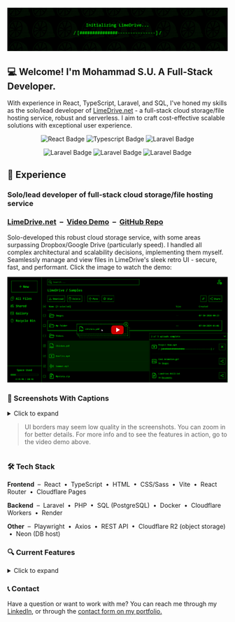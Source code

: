 [![banner](https://github.com/Mohammad-SU/LimeDrive-Cloud-Storage-Public/blob/main/screenshots/loading-screen-banner.png)](https://github.com/Mohammad-SU/LimeDrive-Cloud-Storage-Public)

## 💻 Welcome! I'm Mohammad S.U. A Full-Stack Developer.
With experience in React, TypeScript, Laravel, and SQL, I've honed my skills as the solo/lead developer of [LimeDrive.net](https://github.com/Mohammad-SU/LimeDrive-Cloud-Storage-Public) - a full-stack cloud storage/file hosting service, robust and serverless. I aim to craft cost-effective scalable solutions with exceptional user experience.

<p align="center">
  <img src="https://img.shields.io/badge/react-%2320232a.svg?style=for-the-badge&logo=react" alt="React Badge">
  <img src="https://img.shields.io/badge/typescript-%2320232a.svg?style=for-the-badge&logo=typescript" alt="Typescript Badge">
  <img src="https://img.shields.io/badge/sass-%2320232a.svg?style=for-the-badge&logo=sass" alt="Laravel Badge">
</p>

<p align="center">
  <img src="https://img.shields.io/badge/laravel-%2320232a.svg?style=for-the-badge&logo=laravel" alt="Laravel Badge">
  <img src="https://img.shields.io/badge/postgresql-%2320232a.svg?style=for-the-badge&logo=postgresql" alt="Laravel Badge">
  <img src="https://img.shields.io/badge/cloudflare-%2320232a.svg?style=for-the-badge&logo=cloudflare" alt="Laravel Badge">
</p>

## 💼 Experience
### Solo/lead developer of full-stack cloud storage/file hosting service
### [LimeDrive.net](https://limedrive.net) &nbsp;–&nbsp; [Video Demo](https://youtu.be/3P_LIRLbSy4) &nbsp;–&nbsp; [GitHub Repo](https://github.com/Mohammad-SU/LimeDrive-Cloud-Storage-Public)

Solo-developed this robust cloud storage service, with some areas surpassing Dropbox/Google Drive (particularly speed). I handled all complex architectural and scalability decisions, implementing them myself. Seamlessly manage and view files in LimeDrive's sleek retro UI - secure, fast, and performant. Click the image to watch the demo:

[![LimeDrive Demo](https://github.com/Mohammad-SU/LimeDrive-Cloud-Storage-Public/blob/main/screenshots/yt-video-img.png)](https://youtu.be/3P_LIRLbSy4)

### 📸 Screenshots With Captions

<details>
  
<summary>
Click to expand

> UI borders may seem low quality in the screenshots. You can zoom in for better details. For more info and to see the features in action, go to the video demo above.
</summary>
  
### File List - Clean UI
![File List (Clean UI)](https://github.com/Mohammad-SU/LimeDrive-Cloud-Storage-Public/blob/main/screenshots/file-list-clean-UI.png)

### File Viewer - Video and Controls
![File Viewer (Video and Controls)](https://github.com/Mohammad-SU/LimeDrive-Cloud-Storage-Public/blob/main/screenshots/file-viewer-video.png)

### File List - Detailed UI With Item Selection, Drag and Drop, and Upload Queue
![File List (Detailed UI With Item Selection, Drag and Drop, and Upload Queue](https://github.com/Mohammad-SU/LimeDrive-Cloud-Storage-Public/blob/main/screenshots/file-list-detailed-UI.png)

### File Viewer - PDF and Shareable Link Generation
![File Viewer (PDF and Shareable Link Generation)](https://github.com/Mohammad-SU/LimeDrive-Cloud-Storage-Public/blob/main/screenshots/file-viewer-pdf-share-modal.png)

### Settings
![Settings](https://github.com/Mohammad-SU/LimeDrive-Cloud-Storage-Public/blob/main/screenshots/settings.png)

### Login
![Login](https://github.com/Mohammad-SU/LimeDrive-Cloud-Storage-Public/blob/main/screenshots/login.png)

### Responsive Design - Usable on Varied Screen Sizes
<p align='center'>
    <img src="https://github.com/Mohammad-SU/LimeDrive-Cloud-Storage-Public/blob/main/screenshots/mobile-file-list.jpg" width="37%">
    <img src="https://github.com/Mohammad-SU/LimeDrive-Cloud-Storage-Public/blob/main/screenshots/mobile-file-viewer.jpg" width="37.09%">
</p>

</details>

### 🛠️ Tech Stack

**Frontend** &nbsp;–&nbsp; React &nbsp;•&nbsp; TypeScript &nbsp;•&nbsp; HTML &nbsp;•&nbsp; CSS/Sass &nbsp;•&nbsp; Vite  &nbsp;•&nbsp; React Router &nbsp;•&nbsp; Cloudflare Pages

**Backend** &nbsp;–&nbsp; Laravel &nbsp;•&nbsp; PHP &nbsp;•&nbsp; SQL (PostgreSQL) &nbsp;•&nbsp; Docker &nbsp;•&nbsp; Cloudflare Workers &nbsp;•&nbsp; Render

**Other** &nbsp;–&nbsp; Playwright  &nbsp;•&nbsp; Axios &nbsp;•&nbsp; REST API &nbsp;•&nbsp; Cloudflare R2 (object storage) &nbsp;•&nbsp; Neon (DB host)

### 🔍 Current Features
<details>
  
<summary>Click to expand</summary>
&nbsp;

⚡ **Cost and Performance Optimisation**
>Integrates zero-egress-fee object storage, recursive CTEs, no-cost cloud service tiers, CDN, caching, lazy loading, data deduplication, automated cleanup, throttling, and usage limits - these lead to ***zero costs*** in data storage/processing, ***+63.3% faster*** API in production, being ***+2.7x faster*** than DropBox in service speed, and improved scalability and UX.

🚀 **Optimised Downloads** 
>A web worker, multiple data streaming packages, piped async iterables, and presigned URLs allow ***GBs of downloads*** to ***initiate immediately*** with ***only bytes of server load***.

🔒 **Security** 
>Client/server validation, encryption, hashing, proxy, WAF, SSL, CORS, and CSRF tokens.

🧪 **Automated Tests** 
>***E2E*** tests (Playwright), ***Unit*** tests (PHPUnit), and ***CI/CD*** (GitHub Actions).

🔑 **User Accounts** 
>Registration, login, account settings, sessions, and email verification/notifications.

📁 **File Storage and Management** 
>Folders, paths, drag & drop, downloading, link-share, and upload queue with robust management of varied situations like network errors, name conflicts, and cancelling.

👁️ **File Viewer** 
>Convenient viewer in-browser, supporting videos, images, PDFs, audio, and plain text. Includes shared views, printing, and custom video controls with fullscreen and keyboard shortcuts.

🔗 **Sharing** 
>Generate secure links to share files, providing effortless access/collaboration for recipients. Includes permission management. A Cloudflare worker verifies URLs via server-generated HMAC and IP.

🎨 **UX/UI** 
>A creative mix of bulletin board system/CLI themes with modern, responsive elements. Errors are more detailed/user-friendly than DropBox and UI is noticeably faster for a seamless experience.

♿ **Accessibility** 
>ARIA, keyboard navigation, shortcuts, clear labels, and semantic HTML.

✅ **Code Quality** 
>Improved type safety and documentation through use of TypeScript, PHPDoc/type hinting, and PHPStan - leading to a high reduction in runtime errors and time spent debugging them.

⏲️ **Concurrency Control** 
>DB constraints, transactions, mutexes, and graceful exception handling allows for robust concurrent operations to avoid race conditions.

⚙️ **CI/CD Pipelines** 
>Separated development and production environments, with configurations on Render, Cloudflare, Docker, Github Actions, and Doppler - reducing the chance of downtime.

</details>

### 📞 Contact
Have a question or want to work with me? You can reach me through my [LinkedIn](https://www.linkedin.com/in/mohammad-su), or through the [contact form on my portfolio.](https://msudigital.netlify.app/#contact)
